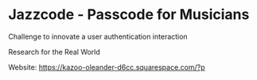 # Jazzcode - Passcode for Musicians

Challenge to innovate a user authentication interaction

Research for the Real World

Website: https://kazoo-oleander-d6cc.squarespace.com/?p
